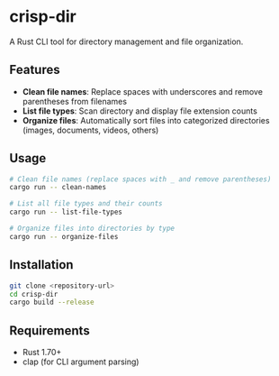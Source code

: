 # crisp-dir

A Rust CLI tool for directory management and file organization.

## Features

- **Clean file names**: Replace spaces with underscores and remove parentheses from filenames
- **List file types**: Scan directory and display file extension counts
- **Organize files**: Automatically sort files into categorized directories (images, documents, videos, others)

## Usage

```bash
# Clean file names (replace spaces with _ and remove parentheses)
cargo run -- clean-names

# List all file types and their counts
cargo run -- list-file-types

# Organize files into directories by type
cargo run -- organize-files
```

## Installation

```bash
git clone <repository-url>
cd crisp-dir
cargo build --release
```

## Requirements

- Rust 1.70+
- clap (for CLI argument parsing)